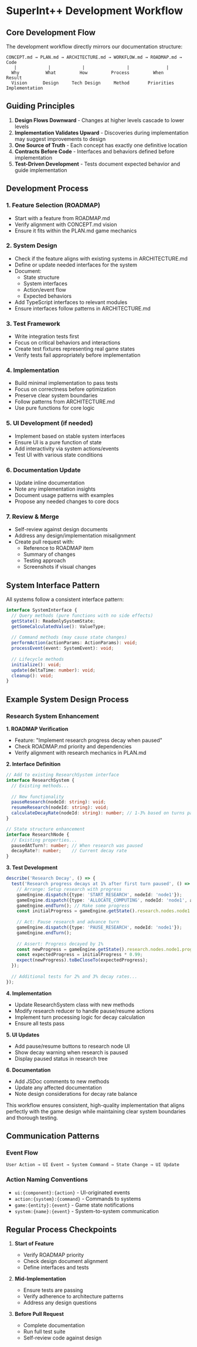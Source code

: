 # SuperInt++ Development Workflow

## Core Development Flow

The development workflow directly mirrors our documentation structure:

```
CONCEPT.md → PLAN.md → ARCHITECTURE.md → WORKFLOW.md → ROADMAP.md → Code
   |            |            |                |              |
  Why          What         How         Process         When        Result
  Vision      Design     Tech Design     Method       Priorities   Implementation
```

## Guiding Principles

1. **Design Flows Downward** - Changes at higher levels cascade to lower levels
2. **Implementation Validates Upward** - Discoveries during implementation may suggest improvements to design
3. **One Source of Truth** - Each concept has exactly one definitive location
4. **Contracts Before Code** - Interfaces and behaviors defined before implementation
5. **Test-Driven Development** - Tests document expected behavior and guide implementation

## Development Process

### 1. Feature Selection (ROADMAP)
- Start with a feature from ROADMAP.md
- Verify alignment with CONCEPT.md vision
- Ensure it fits within the PLAN.md game mechanics

### 2. System Design
- Check if the feature aligns with existing systems in ARCHITECTURE.md
- Define or update needed interfaces for the system
- Document:
  - State structure
  - System interfaces
  - Action/event flow
  - Expected behaviors
- Add TypeScript interfaces to relevant modules
- Ensure interfaces follow patterns in ARCHITECTURE.md

### 3. Test Framework
- Write integration tests first
- Focus on critical behaviors and interactions
- Create test fixtures representing real game states
- Verify tests fail appropriately before implementation

### 4. Implementation
- Build minimal implementation to pass tests
- Focus on correctness before optimization
- Preserve clear system boundaries
- Follow patterns from ARCHITECTURE.md
- Use pure functions for core logic

### 5. UI Development (if needed)
- Implement based on stable system interfaces
- Ensure UI is a pure function of state
- Add interactivity via system actions/events
- Test UI with various state conditions

### 6. Documentation Update
- Update inline documentation
- Note any implementation insights
- Document usage patterns with examples
- Propose any needed changes to core docs

### 7. Review & Merge
- Self-review against design documents
- Address any design/implementation misalignment
- Create pull request with:
  - Reference to ROADMAP item
  - Summary of changes
  - Testing approach
  - Screenshots if visual changes

## System Interface Pattern

All systems follow a consistent interface pattern:

```typescript
interface SystemInterface {
  // Query methods (pure functions with no side effects)
  getState(): ReadonlySystemState;
  getSomeCalculatedValue(): ValueType;
  
  // Command methods (may cause state changes)
  performAction(actionParams: ActionParams): void;
  processEvent(event: SystemEvent): void;
  
  // Lifecycle methods
  initialize(): void;
  update(deltaTime: number): void;
  cleanup(): void;
}
```

## Example System Design Process

### Research System Enhancement

**1. ROADMAP Verification**
- Feature: "Implement research progress decay when paused"
- Check ROADMAP.md priority and dependencies
- Verify alignment with research mechanics in PLAN.md

**2. Interface Definition**
```typescript
// Add to existing ResearchSystem interface
interface ResearchSystem {
  // Existing methods...
  
  // New functionality
  pauseResearch(nodeId: string): void;
  resumeResearch(nodeId: string): void;
  calculateDecayRate(nodeId: string): number; // 1-3% based on turns paused
}

// State structure enhancement
interface ResearchNode {
  // Existing properties...
  pausedAtTurn?: number; // When research was paused
  decayRate?: number;    // Current decay rate
}
```

**3. Test Development**
```typescript
describe('Research Decay', () => {
  test('Research progress decays at 1% after first turn paused', () => {
    // Arrange: Setup research with progress
    gameEngine.dispatch({type: 'START_RESEARCH', nodeId: 'node1'});
    gameEngine.dispatch({type: 'ALLOCATE_COMPUTING', nodeId: 'node1', amount: 10});
    gameEngine.endTurn(); // Make some progress
    const initialProgress = gameEngine.getState().research.nodes.node1.progress;
    
    // Act: Pause research and advance turn
    gameEngine.dispatch({type: 'PAUSE_RESEARCH', nodeId: 'node1'});
    gameEngine.endTurn();
    
    // Assert: Progress decayed by 1%
    const newProgress = gameEngine.getState().research.nodes.node1.progress;
    const expectedProgress = initialProgress * 0.99;
    expect(newProgress).toBeCloseTo(expectedProgress);
  });
  
  // Additional tests for 2% and 3% decay rates...
});
```

**4. Implementation**
- Update ResearchSystem class with new methods
- Modify research reducer to handle pause/resume actions
- Implement turn processing logic for decay calculation
- Ensure all tests pass

**5. UI Updates**
- Add pause/resume buttons to research node UI
- Show decay warning when research is paused
- Display paused status in research tree

**6. Documentation**
- Add JSDoc comments to new methods
- Update any affected documentation
- Note design considerations for decay rate balance

This workflow ensures consistent, high-quality implementation that aligns perfectly with the game design while maintaining clear system boundaries and thorough testing.

## Communication Patterns

### Event Flow

```
User Action → UI Event → System Command → State Change → UI Update
```

### Action Naming Conventions

- `ui:{component}:{action}` - UI-originated events
- `action:{system}:{command}` - Commands to systems
- `game:{entity}:{event}` - Game state notifications
- `system:{name}:{event}` - System-to-system communication

## Regular Process Checkpoints

1. **Start of Feature**
   - Verify ROADMAP priority
   - Check design document alignment
   - Define interfaces and tests

2. **Mid-Implementation**
   - Ensure tests are passing
   - Verify adherence to architecture patterns
   - Address any design questions

3. **Before Pull Request**
   - Complete documentation
   - Run full test suite
   - Self-review code against design